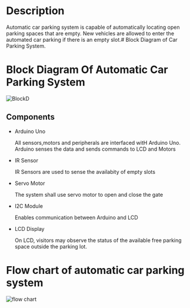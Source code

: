 # Description

  Automatic car parking system is capable of automatically locating open parking spaces that are empty. New vehicles are allowed to enter the automated car parking if there is an empty slot.# Block Diagram of Car Parking System.

# Block Diagram Of Automatic Car Parking System

![BlockD](https://user-images.githubusercontent.com/46986941/155737669-f416c3c0-f0d9-4387-9fc9-242f286bc7f0.png)


## Components

* Arduino Uno
     
     All sensors,motors and peripherals are interfaced witH Arduino Uno. Arduino senses the data and sends commands to  LCD and Motors

* IR Sensor
     
     IR Sensors are used to sense the availabity of empty slots    
 
* Servo Motor
     
     The system shall use servo motor to open and close the gate  

* I2C Module
     
     Enables communication between Arduino and LCD 
     
 * LCD Display
      
      On LCD, visitors may observe the status of the available free parking space outside the parking lot.
      
 # Flow chart of automatic car parking system
 
 ![flow chart](https://user-images.githubusercontent.com/46986941/155718497-f4ee6cef-c0e8-49bf-8427-9b90d7c990e4.png)


